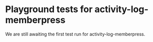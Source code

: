 # Playground tests for activity-log-memberpress
We are still awaiting the first test run for activity-log-memberpress.
